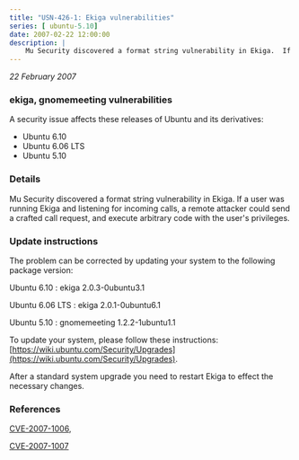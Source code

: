```yaml
---
title: "USN-426-1: Ekiga vulnerabilities"
series: [ ubuntu-5.10]
date: 2007-02-22 12:00:00
description: |
    Mu Security discovered a format string vulnerability in Ekiga.  If a  user was running Ekiga and listening for incoming calls, a remote  attacker could send a crafted call request, and execute arbitrary code  with the user&#39;s privileges.
--- 
```

 
 

*22 February 2007*

### ekiga, gnomemeeting vulnerabilities

A security issue affects these releases of Ubuntu and its derivatives:

* Ubuntu 6.10
* Ubuntu 6.06 LTS
* Ubuntu 5.10

### Details

Mu Security discovered a format string vulnerability in Ekiga. If a user was running Ekiga and listening for incoming calls, a remote attacker could send a crafted call request, and execute arbitrary code with the user&#39;s privileges.

### Update instructions

The problem can be corrected by updating your system to the following package version:

Ubuntu 6.10
 : ekiga <span>2.0.3-0ubuntu3.1</span>

Ubuntu 6.06 LTS
 : ekiga <span>2.0.1-0ubuntu6.1</span>

Ubuntu 5.10
 : gnomemeeting <span>1.2.2-1ubuntu1.1</span>

To update your system, please follow these instructions: [https://wiki.ubuntu.com/Security/Upgrades](https://wiki.ubuntu.com/Security/Upgrades).

After a standard system upgrade you need to restart Ekiga to effect the necessary changes.

### References

 
 [CVE-2007-1006](http://people.ubuntu.com/~ubuntu-security/cve/CVE-2007-1006), 

 [CVE-2007-1007](http://people.ubuntu.com/~ubuntu-security/cve/CVE-2007-1007)
 

